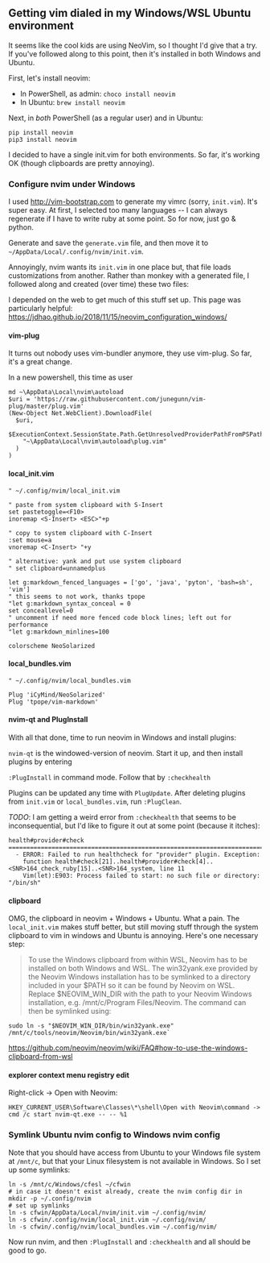 ## Getting vim dialed in my Windows/WSL Ubuntu environment

It seems like the cool kids are using NeoVim, so I thought I'd give that a try. If you've
followed along to this point, then it's installed in both Windows and Ubuntu.

First, let's install neovim:

* In PowerShell, as admin: `choco install neovim`
* In Ubuntu: `brew install neovim`

Next, in _both_ PowerShell (as a regular user) and in Ubuntu:

```
pip install neovim
pip3 install neovim
```

I decided to have a single init.vim for both environments. So far, it's working OK (though clipboards
are pretty annoying).

### Configure nvim under Windows

I used http://vim-bootstrap.com to generate my vimrc (sorry, `init.vim`). It's super easy. At first, 
I selected too many languages -- I can always regenerate if I have to write ruby at some point. So
for now, just go & python.

Generate and save the `generate.vim` file, and then move it to `~/AppData/Local/.config/nvim/init.vim`.

Annoyingly, nvim wants its `init.vim` in one place but, that file loads customizations from another.
Rather than monkey with a generated file, I followed along and created (over time) these two files:

I depended on the web to get much of this stuff set up. This page was particularly 
helpful: https://jdhao.github.io/2018/11/15/neovim_configuration_windows/

####  vim-plug

It turns out nobody uses vim-bundler anymore, they use vim-plug. So far, it's a great change.

In a new powershell, this time as user

```
md ~\AppData\Local\nvim\autoload
$uri = 'https://raw.githubusercontent.com/junegunn/vim-plug/master/plug.vim'
(New-Object Net.WebClient).DownloadFile(
  $uri,
  $ExecutionContext.SessionState.Path.GetUnresolvedProviderPathFromPSPath(
    "~\AppData\Local\nvim\autoload\plug.vim"
  )
)
```

#### local_init.vim

```
" ~/.config/nvim/local_init.vim

" paste from system clipboard with S-Insert
set pastetoggle=<F10>
inoremap <S-Insert> <ESC>"+p

" copy to system clipboard with C-Insert
:set mouse=a
vnoremap <C-Insert> "+y

" alternative: yank and put use system clipboard
" set clipboard=unnamedplus

let g:markdown_fenced_languages = ['go', 'java', 'pyton', 'bash=sh', 'vim']
" this seems to not work, thanks tpope
"let g:markdown_syntax_conceal = 0
set conceallevel=0
" uncomment if need more fenced code block lines; left out for performance
"let g:markdown_minlines=100

colorscheme NeoSolarized
```

#### local_bundles.vim

```
" ~/.config/nvim/local_bundles.vim

Plug 'iCyMind/NeoSolarized'
Plug 'tpope/vim-markdown'
```

#### nvim-qt and PlugInstall

With all that done, time to run neovim in Windows and install plugins:

`nvim-qt` is the windowed-version of neovim. Start it up, and then install plugins by entering

`:PlugInstall` in command mode. Follow that by `:checkhealth`

Plugins can be updated any time with `PlugUpdate`. After deleting plugins from `init.vim` or
`local_bundles.vim`, run `:PlugClean`.

*TODO*: I am getting a weird error from `:checkhealth` that seems to be inconsequential, but 
I'd like to figure it out at some point (because it itches):

```
health#provider#check
========================================================================
  - ERROR: Failed to run healthcheck for "provider" plugin. Exception:
    function health#check[21]..health#provider#check[4]..<SNR>164_check_ruby[15]..<SNR>164_system, line 11
    Vim(let):E903: Process failed to start: no such file or directory: "/bin/sh"
```

#### clipboard

OMG, the clipboard in neovim + Windows + Ubuntu. What a pain. The `local_init.vim` makes stuff better, but still
moving stuff through the system clipboard to vim in windows and Ubuntu is annoying. Here's one necessary step:

>To use the Windows clipboard from within WSL, Neovim has to be installed on both Windows and WSL. The win32yank.exe provided by the Neovim Windows installation has to be symlinked to a directory included in your $PATH so it can be found by Neovim on WSL. Replace $NEOVIM_WIN_DIR with the path to your Neovim Windows installation, e.g. /mnt/c/Program Files/Neovim. The command can then be symlinked using:

```
sudo ln -s "$NEOVIM_WIN_DIR/bin/win32yank.exe" /mnt/c/tools/neovim/Neovim/bin/win32yank.exe`
```
https://github.com/neovim/neovim/wiki/FAQ#how-to-use-the-windows-clipboard-from-wsl

#### explorer context menu registry edit

Right-click -> Open with Neovim:

```
HKEY_CURRENT_USER\Software\Classes\*\shell\Open with Neovim\command -> cmd /c start nvim-qt.exe -- -- %1
```

### Symlink Ubuntu nvim config to Windows nvim config

Note that you should have access from Ubuntu to your Windows file system at `/mnt/c`, but that
your Linux filesystem is not available in Windows. So I set up some symlinks:

```
ln -s /mnt/c/Windows/cfesl ~/cfwin
# in case it doesn't exist already, create the nvim config dir in 
mkdir -p ~/.config/nvim
# set up symlinks
ln -s cfwin/AppData/Local/nvim/init.vim ~/.config/nvim/
ln -s cfwin/.config/nvim/local_init.vim ~/.config/nvim/
ln -s cfwin/.config/nvim/local_bundles.vim ~/.config/nvim/
```

Now run nvim, and then `:PlugInstall` and `:checkhealth` and all should be good to go.
